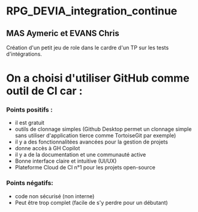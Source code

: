 # RPG_DEVIA_integration_continue

## MAS Aymeric et EVANS Chris

Création d'un petit jeu de role dans le cardre d'un TP sur les tests d'intégrations.

# On a choisi d'utiliser GitHub comme outil de CI car :

### Points positifs :
- il est gratuit
- outils de clonnage simples (Github Desktop permet un clonnage simple sans utiliser d'application tierce comme TortoiseGit par exemple)
- il y a des fonctionnalitées avancées pour la gestion de projets
- donne accès à GH Copilot
- il y a de la documentation et une communauté active
- Bonne interface claire et intuitive (UI/UX)
- Plateforme Cloud de CI n°1 pour les projets open-source

### Points négatifs:
- code non sécurisé (non interne)
- Peut être trop complet (facile de s'y perdre pour un débutant)
